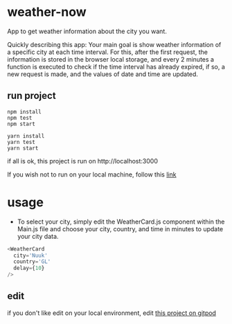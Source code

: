 
# weather-now
App to get weather information about the city you want.

Quickly describing this app: Your main goal is show weather information of a specific city at each time interval. For this, after the first request, the information is stored in the browser local storage, and every 2 minutes a function is executed to check if the time interval has already expired, if so, a new request is made, and the values of date and time are updated.

## run project
```
npm install
npm test
npm start
```

```
yarn install
yarn test
yarn start
```

if all is ok, this project is run on http://localhost:3000

If you wish not to run on your local machine, follow this [link](https://juliocesarceron.github.io/weather-now/)


# usage
- To select your city, simply edit the WeatherCard.js component within the Main.js file and choose your city, country, and time in minutes to update your city data. 
```javascript
<WeatherCard
  city='Nuuk'
  country='GL'
  delay={10}
/>
```  

## edit

if you don't like edit on your local environment, edit [this project on gitpod](https://gitpod.io/#https://github.com/JulioCesarCeron/weather-now)